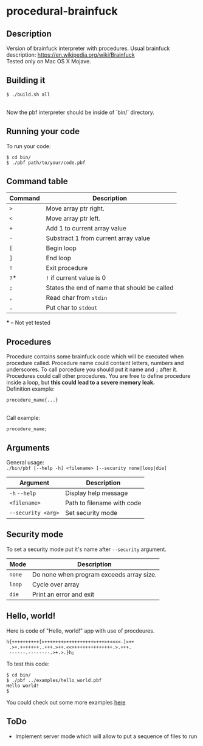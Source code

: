 # procedural-brainfuck
## Description
Version of brainfuck interpreter with procedures. Usual brainfuck description: https://en.wikipedia.org/wiki/Brainfuck<br>
Tested only on Mac OS X Mojave.
## Building it
```
$ ./build.sh all
```
<br>
Now the pbf interpreter should be inside of `bin/` directory.
<br>

## Running your code
To run your code:
```
$ cd bin/ 
$ ./pbf path/to/your/code.pbf
```

## Command table

|Command                 |Description              |
|------------------------|-------------------------|
|`>`                     | Move array ptr right.   |
|`<`                     | Move array ptr left.    |
|`+`                     | Add 1 to current array value|
|`-`                     | Substract 1 from current array value|
|`[`                     | Begin loop              |
|`]`                     | End loop                |
|`!`                     | Exit procedure          |
|`?`*                    | `!` if current value is 0 |
|`;`                     | States the end of name that should be called |
|`,`                     | Read char from `stdin`  |
|`.`                     | Put char to `stdout `   |

<b>*</b> – Not yet tested <br>
## Procedures
Procedure contains some brainfuck code which will be executed when procedure called. Procedure name could containt letters, numbers and underscores. To call porcedure you should put it name and `;` after it. Procedures could call other procedures. You are free to define procedure inside a loop, but **this could lead to a severe memory leak.**<br>
Definition example:<br>
```
procedure_name{...}
```
<br>
Call example:<br>

```
procedure_name;
```
## Arguments
General usage: <br>
`./bin/pbf [--help -h] <filename> [--security none|loop|die] `
<br>

| Argument                       |                       Description     |
|--------------------------------|---------------------------------------|
| `-h` `--help`                  | Display help message                  |
| `<filename>`                   | Path to filename with code            |
| `--security <arg>`             | Set security mode                     |

## Security mode
To set a security mode put it's name after `--security` argument.<br>

| Mode               | Description                      |
|--------------------|----------------------------------|
| `none`             |Do none when program exceeds array size. |
| `loop`             |Cycle over array                  |
| `die`              |Print an error and exit           |

## Hello, world!
Here is code of "Hello, world!" app with use of procdeures.
```
h{++++++++++[>+++++++>++++++++++>+++>+<<<<-]>++
 .>+.+++++++..+++.>++.<<+++++++++++++++.>.+++.
 ------.--------.>+.>.}h;
 ```
 To test this code:<br> 
 ```
 $ cd bin/
 $ ./pbf ../examples/hello_world.pbf
 Hello world!
 $
 ```
 <p>
 You could check out some more examples <a href="https://github.com/Andrewerr/procedural-brainfuck/tree/master/examples"> here</a>
 </p>
 
## ToDo
* Implement server mode which will allow to put a sequence of files to run

